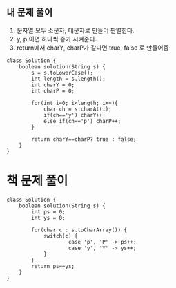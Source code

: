 ## 내 문제 풀이

1. 문자열 모두 소문자, 대문자로 만들어 판별한다.
2. y, p 이면 하나씩 증가 시켜준다. 
2. return에서 charY, charP가 같다면 true, false 로 만들어줌

```
class Solution {
    boolean solution(String s) {
        s = s.toLowerCase(); 
        int length = s.length();
        int charY = 0;
        int charP = 0;
         
        for(int i=0; i<length; i++){
            char ch = s.charAt(i);
            if(ch=='y') charY++;
            else if(ch=='p') charP++;
        }
      
        return charY==charP? true : false;
    }
}
```

# 책 문제 풀이

```
class Solution {
    boolean solution(String s) {
        int ps = 0;
        int ys = 0;
        
        for(char c : s.toCharArray()) {
            switch(c) {
                    case 'p', 'P' -> ps++;
                    case 'y', 'Y' -> ys++;
            }
        }
        return ps==ys;
    }
}
```